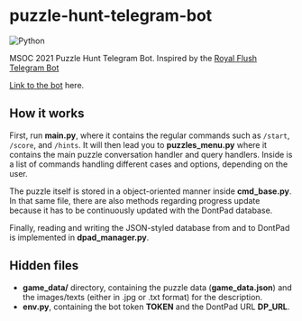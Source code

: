 # puzzle-hunt-telegram-bot
<img alt="Python" src="https://img.shields.io/badge/python%20-%2314354C.svg?&style=for-the-badge&logo=python&logoColor=white"/>

MSOC 2021 Puzzle Hunt Telegram Bot. Inspired by the [Royal Flush Telegram Bot](https://github.com/puzzlestory/t-royal-flush-telegram-bot)

[Link to the bot](https://t.me/msoc21ph_bot) here.

## How it works
First, run **main.py**, where it contains the regular commands such as ```/start```, ```/score```, and ```/hints```. It will then lead you to **puzzles_menu.py** where it contains the main puzzle conversation handler and query handlers. Inside is a list of commands handling different cases and options, depending on the user.

The puzzle itself is stored in a object-oriented manner inside **cmd_base.py**. In that same file, there are also methods regarding progress update because it has to be continuously updated with the DontPad database.

Finally, reading and writing the JSON-styled database from and to DontPad is implemented in **dpad_manager.py**.

## Hidden files
+ **game_data/** directory, containing the puzzle data (**game_data.json**) and the images/texts (either in .jpg or .txt format) for the description.
+ **env.py**, containing the bot token **TOKEN** and the DontPad URL **DP_URL**.